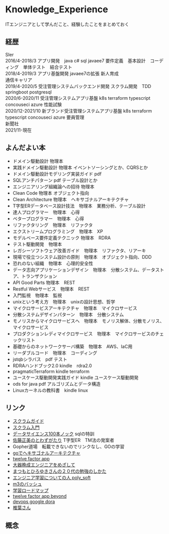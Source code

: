 # Knowledge_Experience
ITエンジニアとして学んだこと、経験したことをまとめておく


## 経歴
SIer   
2016/4-2018/3 アプリ開発　java c# sql javaee7 要件定義　基本設計　コーディング　単体テスト　結合テスト   
2018/4-2019/3 アプリ基盤開発 javaee7の拡張 新人育成   
通信キャリア   
2019/4-2020/5 受注管理システムバックエンド開発 スクラム開発　TDD springboot postgresql   
2020/6-2020/11 受注管理システムアプリ基盤 k8s terraform typescript concouseci azure 性能試験   
2020/12-2021/10 新ブランド受注管理システムアプリ基盤 k8s terraform typescript concouseci azure 要員管理   
新聞社   
2021/11-現在    

## よんだよい本
* ドメイン駆動設計 物理本 
* 実践ドメイン駆動設計 物理本 イベントソーシングとか、CQRSとか
* ドメイン駆動設計モデリング実装ガイド pdf
* SQLアンチパターン pdf テーブル設計とか
* エンジニアリング組織論への招待 物理本 
* Clean Code 物理本 オブジェクト指向
* Clean Architecture 物理本　ヘキサゴナルアーキテクチャ
* T字型ERデータベース設計技法　物理本　業務分析、テーブル設計
* 達人プログラマー　物理本　心得
* ベタープログラマー　物理本　心得
* リファクタリング　物理本　リファクタ
* エクストリームプログラミング　物理本　XP
* モデルベース要件定義テクニック 物理本　RDRA
* テスト駆動開発　物理本
* レガシーソフトウェア改善ガイド　物理本　リファクタ、リアーキ
* 現場で役立つシステム設計の原則　物理本　オブジェクト指向、DDD
* 恐れのない組織　物理本　心理的安全性
* データ志向アプリケーションデザイン　物理本　分散システム、データストア、トランザクション
* API Good Parts 物理本　REST
* Restful Webサービス　物理本　REST
* 入門監視　物理本　監視
* unixという考え方　物理本　unixの設計思想、哲学
* マイクロサービスアーキテクチャ　物理本　マイクロサービス
* 分散システムデザインパターン　物理本　分散システム
* モノリスからマイクロサービスへ　物理本　モノリス解体、分散モノリス、マイクロサービス
* プロダクションレディマイクロサービス　物理本　マイクロサービスのチェックリスト
* 基礎からのネットワークサーバ構築　物理本　AWS、IaC用
* リーダブルコード　物理本　コーディング
* jstqbシラバス　pdf テスト
* RDRAハンドブック2.0 kindle　rdra2.0
* pragmaticTerraform kindle terraform
* ユースケース駆動開発実践ガイド kindle ユースケース駆動開発
* ods for java pdf アルゴリズムとデータ構造
* Linuxカーネルの教科書　kindle linux

## リンク
* [スクラムガイド](https://scrumguides.org/docs/scrumguide/v2020/2020-Scrum-Guide-Japanese.pdf) 
* [スクラム入門](https://www.pastoraldog.com/THESCRUMPRIMER_ja.pdf)
* [データサイエンス100本ノック](https://github.com/The-Japan-DataScientist-Society/100knocks-preprocess) sqlの特訓
* [佐藤正美のとわずがたり](http://www.sdi-net.co.jp/) T字型ER　TM法の発案者
* Gopher道場　転載できないのでリンクなし、GOの学習
* [goでヘキサゴナルアーキテクチャ](https://qiita.com/rema424/items/9ffbdf584b705cae6a19)
* [twelve factor app](https://12factor.net/ja/)
* [大器晩成エンジニアをめざして](https://gihyo.jp/dev/serial/01/continue-power)
* [まつもとひろゆきさんの２０代の勉強のしかた](https://qiita.com/ngron/items/096dded40a7d5374c421)
* [エンジニア学習についての人 poly_soft](https://qiita.com/poly_soft)
* [m3のバッシュ](https://www.m3tech.blog/entry/2018/08/21/bash-scripting)
* [学習ロードマップ](https://github.com/kamranahmedse/developer-roadmap)
* [twelve factor app beyond](https://qiita.com/yusukaaay/items/7ae2df0b0e9cc66ac572)
* [devops google dora](https://cloud.google.com/architecture/devops/capabilities?hl=ja)
* [椎葉さん](https://speakerdeck.com/bufferings/tech-lead-in-scrum)

## 概念
